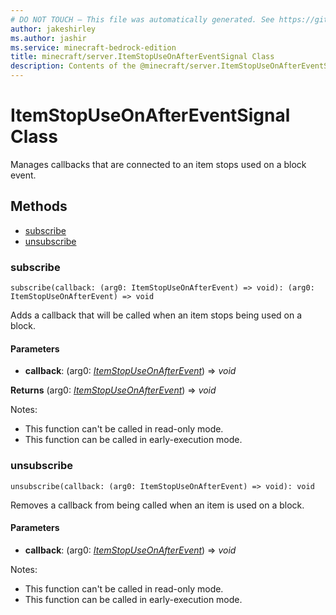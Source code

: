 ```yaml
---
# DO NOT TOUCH — This file was automatically generated. See https://github.com/mojang/minecraftapidocsgenerator to modify descriptions, examples, etc.
author: jakeshirley
ms.author: jashir
ms.service: minecraft-bedrock-edition
title: minecraft/server.ItemStopUseOnAfterEventSignal Class
description: Contents of the @minecraft/server.ItemStopUseOnAfterEventSignal class.
---
```

# ItemStopUseOnAfterEventSignal Class

Manages callbacks that are connected to an item stops used on a block event.

## Methods
- [subscribe](#subscribe)
- [unsubscribe](#unsubscribe)

### **subscribe**
`
subscribe(callback: (arg0: ItemStopUseOnAfterEvent) => void): (arg0: ItemStopUseOnAfterEvent) => void
`

Adds a callback that will be called when an item stops being used on a block.

#### **Parameters**
- **callback**: (arg0: [*ItemStopUseOnAfterEvent*](ItemStopUseOnAfterEvent.md)) => *void*

**Returns** (arg0: [*ItemStopUseOnAfterEvent*](ItemStopUseOnAfterEvent.md)) => *void*
  
Notes:
- This function can't be called in read-only mode.
- This function can be called in early-execution mode.

### **unsubscribe**
`
unsubscribe(callback: (arg0: ItemStopUseOnAfterEvent) => void): void
`

Removes a callback from being called when an item is used on a block.

#### **Parameters**
- **callback**: (arg0: [*ItemStopUseOnAfterEvent*](ItemStopUseOnAfterEvent.md)) => *void*
  
Notes:
- This function can't be called in read-only mode.
- This function can be called in early-execution mode.
